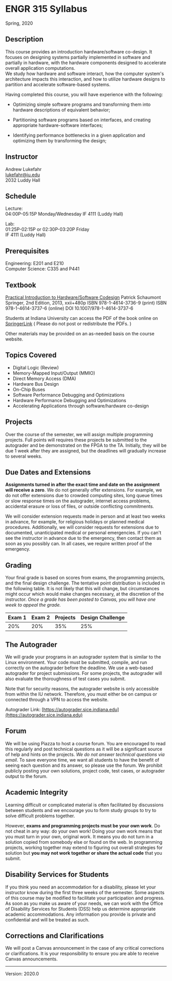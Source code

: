 # ENGR 315  Syllabus

Spring, 2020

## Description

This course provides an introduction hardware/software co-design. It focuses on 
designing systems partially implemented in software and partially in hardware,
with the hardware components designed to accelerate overall application computations.  
We study how hardware and software interact, how the computer system's
architecture impacts this interaction, and how to utilize hardware designs to
partition and accelerate software-based systems.  

Having completed this course, you will have experience with the following: 

 * Optimizing simple software programs and transforming them into hardware 
    descriptions of equivalent behavior;

 * Partitioning software programs based on interfaces, and creating appropriate 
    hardware-software interfaces; 

 * Identifying performance bottlenecks in a given application and optimizing 
    them by transforming the design;

## Instructor

Andrew Lukefahr  
lukefahr@iu.edu  
2032 Luddy Hall  

## Schedule

Lecture:  
04:00P-05:15P Monday/Wednesday
IF 4111 (Luddy Hall)  

Lab:   
01:25P-02:15P or 02:30P-03:20P Friday   
IF 4111 (Luddy Hall)   

## Prerequisites

Engineering:  E201 and E210  
Computer Science:  C335 and P441 

## Textbook

[Practical Introduction to Hardware/Software Codesign](http://link.springer.com/book/10.1007/978-1-4614-3737-6) 
Patrick Schaumont 
Springer, 2nd Edition, 2013, xxii+480p 
ISBN 978-1-4614-3736-9 (print) 
ISBN 978-1-4614-3737-6 (online) 
DOI 10.1007/978-1-4614-3737-6 

Students at Indiana University can access the PDF of the book online on [SpringerLink](http://link.springer.com/book/10.1007/978-1-4614-3737-6) 
( Please do not post or redistribute the PDFs. )

Other materials may be provided on an as-needed basis on the course website.

## Topics Covered

* Digital Logic (Review)
* Memory-Mapped Input/Output (MMIO)
* Direct Memory Access (DMA)
* Hardware Bus Design
* On-Chip Buses
* Software Performance Debugging and Optimizations 
* Hardware Performance Debugging and Optimizations
* Accelerating Applications through software/hardware co-design 

## Projects

Over the course of the semester, we will assign multiple programming projects.
Full points will requires these projects be submitted to the autograder and be
demonstrated on the FPGA to the TA. Initially, they will be due 1 week after
they are assigned, but the deadlines will gradually increase to several weeks.

## Due Dates and Extensions

**Assignments turned in after the exact time and date on the assignment will
receive a zero**. We do not generally offer extensions. For example, we do not
offer extensions due to crowded computing sites, long queue times or slow
response times on the autograder, internet access problems, accidental erasure
or loss of files, or outside conflicting commitments.

We will consider extension requests made in person and at least two weeks in
advance, for example, for religious holidays or planned medical procedures.
Additionally, we will consider requests for extensions due to documented,
unanticipated medical or personal emergencies. If you can't see the instructor
in advance due to the emergency, then contact them as soon as you possibly can.
In all cases, we require written proof of the emergency.

## Grading

Your final grade is based on scores from exams, the programming projects, and
the final design challenge. The tentative point distribution is included in the
following table. It is not likely that this will change, but circumstances might
occur which would make changes necessary, at the discretion of the instructor.
*Once a grade has been posted to Canvas, you will have one week to appeal the
grade.*

| Exam 1   | Exam 2 | Projects  |    Design Challenge   |
| -------- | -------|  ---      | -------------         |
|    20%   |  20%   |  35%      |    25%                | 


## The Autograder

We will grade your programs in an autograder system that is similar to the Linux
environment. Your code must be submitted, compile, and run correctly on the
autograder before the deadline. We use a web-based autograder for project
submissions. For some projects, the autograder will also evaluate the
thoroughness of test cases you submit.

Note that for security reasons, the autograder website is only accessible from
within the IU network. Therefore, you must either be on campus or connected
through a VPN to access the website.

Autograder Link: [https://autograder.sice.indiana.edu](https://autograder.sice.indiana.edu)

## Forum

We will be using Piazza to host a course forum. You are encouraged to read this
regularly and post technical questions as it will be a significant source of
help and hints on the projects. *We do not answer technical questions via
email*. To save everyone time, we want all students to have the benefit of
seeing each question and its answer, so please use the forum. We prohibit
publicly posting your own solutions, project code, test cases, or autograder output to
the forum.

## Academic Integrity

Learning difficult or complicated material is often facilitated by discussions
between students and we encourage you to form study groups to try to solve
difficult problems together.

However, **exams and programming projects must be your own work**. Do not cheat
in any way: do your own work! Doing your own work means that you must turn in
your own, original work. It means you do not turn in a solution copied from
somebody else or found on the web. In programming projects, working together may
extend to figuring out overall strategies for solution but **you may not work
together or share the actual code** that you submit.

## Disability Services for Students

If you think you need an accommodation for a disability, please let your
instructor know during the first three weeks of the semester. Some aspects of
this course may be modified to facilitate your participation and progress. As
soon as you make us aware of your needs, we can work with the Office of
Disability Services for Students (DSS) help us determine appropriate academic
accommodations. Any information you provide is private and confidential and will
be treated as such.

## Corrections and Clarifications

We will post a Canvas announcement in the case of any critical corrections or
clarifications. It is your responsibility to ensure you are able to receive
Canvas announcements.

----
Version: 2020.0

